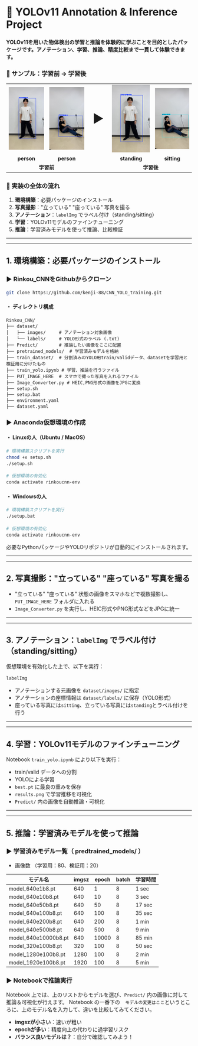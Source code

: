# :memo: YOLOv11 Annotation & Inference Project


#### YOLOv11を用いた物体検出の学習と推論を体験的に学ぶことを目的としたパッケージです。アノテーション、学習、推論、精度比較まで一貫して体験できます。

<h3>📸 サンプル：学習前 → 学習後</h3>

<table>
  <tr>
    <td><img src="runs/detect/pre_yolov11n/IMG_3555.jpg" width="170px"></td>
    <td><img src="runs/detect/pre_yolov11n/IMG_3657.jpg" width="170px"></td>
    <td style="font-size: 32px; text-align: center;">▶</td>
    <td><img src="runs/detect/predict/IMG_3555.jpg" width="170px"></td>
    <td><img src="runs/detect/predict/IMG_3657.jpg" width="170px"></td>
  </tr>
  <tr>
    <!-- キャプション -->
    <td align="center"><strong>person</strong></td>
    <td align="center"><strong>person</strong></td>
    <td></td>
    <td align="center"><strong>standing</strong></td>
    <td align="center"><strong>sitting</strong></td>
  </tr>
  <tr>
    <td colspan="2" align="center"><strong>学習前</strong></td>
    <td></td>
    <td colspan="2" align="center"><strong>学習後</strong></td>
  </tr>
  
</table>


### :triangular_flag_on_post: 実装の全体の流れ
1. **環境構築**：必要パッケージのインストール
2. **写真撮影**："立っている" "座っている" 写真を撮る
3. **アノテーション**：`labelImg` でラベル付け（standing/sitting）
4. **学習**：YOLOv11モデルのファインチューニング
5. **推論**：学習済みモデルを使って推論、比較検証


---------------------------------------------------------------------------------
---------------------------------------------------------------------------------

##  1. **環境構築**：必要パッケージのインストール
### ▶ Rinkou_CNNをGithubからクローン
```bash
git clone https://github.com/kenji-88/CNN_YOLO_training.git
```
#### ・ ディレクトリ構成

```
Rinkou_CNN/
├── dataset/
│   ├── images/     # アノテーション対象画像
│   └── labels/     # YOLO形式のラベル (.txt)
├── Predict/        # 推論したい画像をここに配置
├── pretrained_models/  # 学習済みモデルを格納
├── train_dataset/  # 分割済みのYOLO用train/validデータ、datasetを学習用と検証用に分けたもの
├── train_yolo.ipynb # 学習、推論を行うファイル
├── PUT_IMAGE_HERE  # スマホで撮った写真を入れるファイル
├── Image_Converter.py # HEIC,PNG形式の画像をJPGに変換
├── setup.sh
├── setup.bat
├── environment.yaml
├── dataset.yaml
```


### ▶ Anaconda仮想環境の作成

#### ・ Linuxの人（Ubuntu / MacOS）
```bash
# 環境構築スクリプトを実行
chmod +x setup.sh
./setup.sh

# 仮想環境の有効化
conda activate rinkoucnn-env
```

#### ・ Windowsの人
```bash
# 環境構築スクリプトを実行
./setup.bat

# 仮想環境の有効化
conda activate rinkoucnn-env
```

必要なPythonパッケージやYOLOリポジトリが自動的にインストールされます。

---------------------------------------------------------------------------------
---------------------------------------------------------------------------------
##  2. **写真撮影**："立っている" "座っている" 写真を撮る

- "立っている" "座っている" 状態の画像をスマホなどで複数撮影し、`PUT_IMAGE_HERE` フォルダに入れる
-  `Image_Converter.py` を実行し、HEIC形式やPNG形式などをJPGに統一

---------------------------------------------------------------------------------
---------------------------------------------------------------------------------
##  3. **アノテーション**：`labelImg` でラベル付け（standing/sitting）


仮想環境を有効化した上で、以下を実行：
```bash
labelImg
```
- アノテーションする元画像を `dataset/images/` に指定
- アノテーションの座標情報は `dataset/labels/` に保存（YOLO形式）
- 座っている写真には`sitting`、立っている写真には`standing`とラベル付けを行う


---------------------------------------------------------------------------------
---------------------------------------------------------------------------------

##  4. **学習**：YOLOv11モデルのファインチューニング


Notebook `train_yolo.ipynb` により以下を実行：
- train/valid データへの分割
- YOLOによる学習
- `best.pt` に最良の重みを保存
- `results.png` で学習推移を可視化
- `Predict/` 内の画像を自動推論・可視化

---------------------------------------------------------------------------------
---------------------------------------------------------------------------------

##  5. **推論**：学習済みモデルを使って推論


### ▶ 学習済みモデル一覧（ predtrained_models/ ）

- 画像数 （学習用：80、検証用：20）

| モデル名             | imgsz | epoch | batch | 学習時間 |
|---------------------|--------|--------|--------|--------|
| model_640e1b8.pt    | 640    | 1      | 8      |  1 sec  |
| model_640e10b8.pt   | 640    | 10     | 8      |  3 sec  |
| model_640e50b8.pt   | 640    | 50     | 8      |  17 sec |
| model_640e100b8.pt  | 640    | 100    | 8      |  35 sec |
| model_640e200b8.pt  | 640    | 200    | 8      |  1 min  |
| model_640e500b8.pt  | 640    | 500    | 8      |  9 min  |
| model_640e10000b8.pt| 640    | 10000  | 8      |  85 min |
| model_320e100b8.pt  | 320    | 100    | 8      |  50 sec |
| model_1280e100b8.pt | 1280   | 100    | 8      |  2 min  |
| model_1920e100b8.pt | 1920   | 100    | 8      |  5 min  |

### ▶ Notebookで推論実行

Notebook 上では、上のリストからモデルを選び、`Predict/` 内の画像に対して推論＆可視化が行えます。
Notebook の一番下の　`モデルの変更はここ`というところに、上のモデル名を入力して、違いを比較してみてください。
- **imgszが小さい**：速いが粗い
- **epochが多い**：精度向上の代わりに過学習リスク
- **バランス良いモデルは？**：自分で確認してみよう！



